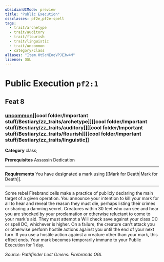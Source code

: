 ```yaml
---
obsidianUIMode: preview
title: "Public Execution"
cssclasses: pf2e,pf2e-spell
tags:
  - trait/archetype
  - trait/auditory
  - trait/flourish
  - trait/linguistic
  - trait/uncommon
  - category/class
aliases: "Item.0t5cNEoqVPJE3w4M"
license: OGL
---
```

# Public Execution `pf2:1`
## Feat 8
### [uncommon](cool%20folder/Important%20stuff/Bestiary/zz_traits/uncommon.md "Uncommon Rarity Trait")[[cool folder/Important stuff/Bestiary/zz_traits/archetype]][[cool folder/Important stuff/Bestiary/zz_traits/auditory]][[cool folder/Important stuff/Bestiary/zz_traits/flourish]][[cool folder/Important stuff/Bestiary/zz_traits/linguistic]]

**Category** class; 



**Prerequisites** Assassin Dedication
* * *
**Requirements** You have designated a mark using [[Mark for Death|Mark for Death]].

* * *

Some rebel Firebrand cells make a practice of publicly declaring the main target of a given operation. You announce your intention to kill your mark for all to hear and reveal the reason they must die, perhaps listing their crimes or sharing a damning secret. Creatures within 30 feet who can see and hear you are shocked by your proclamation or otherwise reluctant to come to your mark's aid. They must attempt a Will check save against your class DC or spell DC, whichever is higher. On a failure, the creature can't attack you or otherwise perform hostile actions against you until the end of your next turn. If you use a hostile action against a creature other than your mark, this effect ends. Your mark becomes temporarily immune to your Public Execution for 1 day.

*Source: Pathfinder Lost Omens: Firebrands*
*OGL*